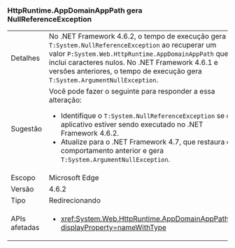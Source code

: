 ### <a name="httpruntimeappdomainapppath-throws-a-nullreferenceexception"></a>HttpRuntime.AppDomainAppPath gera NullReferenceException

|   |   |
|---|---|
|Detalhes|No .NET Framework 4.6.2, o tempo de execução gera <code>T:System.NullReferenceException</code> ao recuperar um valor <code>P:System.Web.HttpRuntime.AppDomainAppPath</code> que inclui caracteres nulos. No .NET Framework 4.6.1 e versões anteriores, o tempo de execução gera <code>T:System.ArgumentNullException</code>.|
|Sugestão|Você pode fazer o seguinte para responder a essa alteração:<ul><li>Identifique o <code>T:System.NullReferenceException</code> se o aplicativo estiver sendo executado no .NET Framework 4.6.2.</li><li>Atualize para o .NET Framework 4.7, que restaura o comportamento anterior e gera <code>T:System.ArgumentNullException</code>.</li></ul>|
|Escopo|Microsoft Edge|
|Versão|4.6.2|
|Tipo|Redirecionando|
|APIs afetadas|<ul><li><xref:System.Web.HttpRuntime.AppDomainAppPath?displayProperty=nameWithType></li></ul>|

